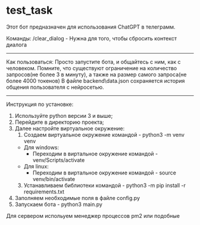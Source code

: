 # test_task

Этот бот предназначен для использования ChatGPT в телеграмм.

Команды:
    /clear_dialog - Нужна для того, чтобы сбросить контекст диалога
____

Как пользоваться:
    Просто запустите бота, и общайтесь с ним, как с человеком. Помните, что существуют ограничение на количество запросов(не более 3 в минуту), а также на размер самого запроса(не более 4000 токенов)
    В файле backend\data.json сохраняется история общения пользователя с нейросетью.
____  

Инструкция по установке:
1. Используйте python версии 3 и выше;
2. Перейдите в директорию проекта;
3. Далее настройте виртуальное окружение:
    1. Создаем виртуальное окружение командой - python3 -m venv venv
    + Для windows:
       + Переходим в виртальное окружение командой - venv/Scripts/activate
    + Для linux:
       + Переходим в виртальное окружение командой - source venv/bin/activate
    3. Устанавливаем библиотеки командой - python3 -m pip install -r requirements.txt
4. Заполняем необходимые поля в файле config.py
5. Запускаем бота - python3 main.py

Для сервером испольуем менеджер процессов pm2 или подобные
